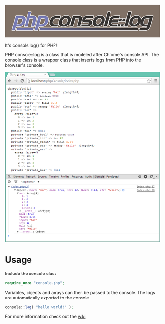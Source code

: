 ![PHP Console Log Logo](https://raw.githubusercontent.com/zephenryus/zephenryus.github.io/master/images/php-console-log-logo.png "PHP Console Log Logo")

It's console.log() for PHP!

PHP console::log is a class that is modeled after Chrome's console API. The console class is a wrapper class that inserts logs from PHP into the browser's console.

![Demo Output](https://raw.githubusercontent.com/zephenryus/zephenryus.github.io/master/images/console-demo-image.png "Demo Output")

Usage
=====

Include the console class

```php
require_once "console.php";
```

Variables, objects and arrays can then be passed to the console. The logs are automatically exported to the console.

```php
console::log( "hello world!" );
```

For more information check out the [wiki](https://github.com/zephenryus/php-console-log/wiki)
